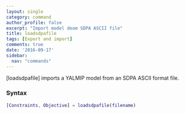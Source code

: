 ```yaml
---
layout: single
category: command
author_profile: false
excerpt: "Import model deom SDPA ASCII file"
title: loadsdpafile
tags: [Export and import]
comments: true
date: '2016-09-17'
sidebar:
  nav: "commands"
---
```


[loadsdpafile] imports a YALMIP model from an SDPA ASCII format file.

### Syntax

````matlab
[Constraints, Objective] = loadsdpafile(filename)
````
